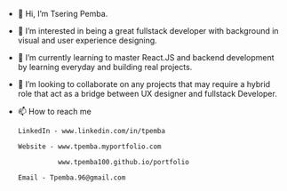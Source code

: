 - 👋 Hi, I’m Tsering Pemba.
- 👀 I’m interested in being a great fullstack developer with background in visual and user experience designing.
- 🌱 I’m currently learning to master React.JS and backend development by learning everyday and building real projects.
- 💞️ I’m looking to collaborate on any projects that may require a hybrid role that act as a bridge between UX designer and fullstack Developer.
- 📫 How to reach me 

      LinkedIn - www.linkedin.com/in/tpemba
      
      Website - www.tpemba.myportfolio.com            
                
                www.tpemba100.github.io/portfolio
      
      Email - Tpemba.96@gmail.com

<!---
tpemba100/tpemba100 is a ✨ special ✨ repository because its `README.md` (this file) appears on your GitHub profile.
You can click the Preview link to take a look at your changes.
--->

